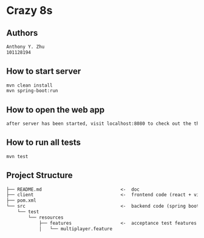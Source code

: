 # Crazy 8s

## Authors

```md
Anthony Y. Zhu
101128194
```

## How to start server

```bash
mvn clean install
mvn spring-boot:run
```

## How to open the web app

```md
after server has been started, visit localhost:8080 to check out the the web page
```

## How to run all tests

```md
mvn test
```

## Project Structure

```md
├── README.md                             <-  doc
├── client                                <-  frontend code (react + vite)
├── pom.xml
└── src                                   <-  backend code (spring boot + netty socket io)
    └── test
        └── resources
            ├── features                  <-  acceptance test features   
            │   └── multiplayer.feature
```

